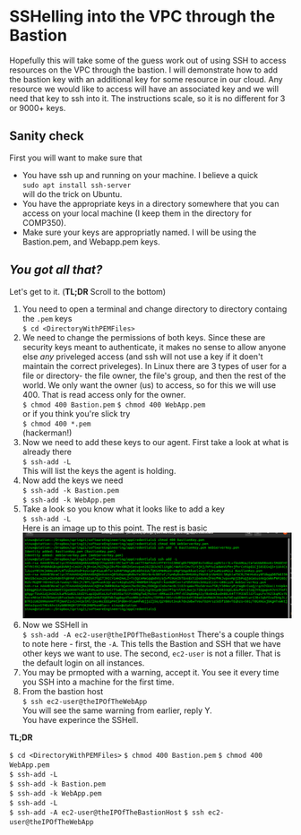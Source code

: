 # SSHelling into the VPC through the Bastion  
Hopefully this will take some of the guess work out of using SSH to access resources on the VPC through the bastion. I will demonstrate how to add the bastion key with an additional key for some resource in our cloud. Any resource we would like to access will have an associated key and we will need that key to ssh into it. The instructions scale, so it is no different for 3 or 9000+ keys.  

## Sanity check  
First you will want to make sure that  
- You have ssh up and running on your machine. I believe a quick   
`sudo apt install ssh-server`  
will do the trick on Ubuntu.  
- You have the appropriate keys in a directory somewhere that you can access on your local machine (I keep them in the directory for COMP350).  
- Make sure your keys are appropriatly named. I will be using the Bastion.pem, and Webapp.pem keys.     

## _You got all that?_  
Let's get to it. (**TL;DR** Scroll to the bottom)  


1. You need to open a terminal and change directory to directory containg the `.pem` keys  
`$ cd <DirectoryWithPEMFiles>`  
2. We need to change the permissions of both keys. Since these are security keys meant to authenticate, it makes no sense to allow anyone else _any_ priveleged access (and ssh will not use a key if it doen't maintain the correct priveleges). In Linux there are 3 types of user for a file or directory- the file owner, the file's group, and then the rest of the world. We only want the owner (us) to access, so for this we will use 400. That is read access only for the owner.  
`$ chmod 400 Bastion.pem`
`$ chmod 400 WebApp.pem`  
or if you think you're slick try  
`$ chmod 400 *.pem`  
(hackerman!)
3. Now we need to add these keys to our agent. First take a look at what is already there  
`$ ssh-add -L`  
This will list the keys the agent is holding.  
4. Now add the keys we need  
`$ ssh-add -k Bastion.pem`  
`$ ssh-add -k WebApp.pem`  
5. Take a look so you know what it looks like to add a key  
`$ ssh-add -L`  
Here is an image up to this point. The rest is basic  
![image]( ../../img/sshAdd.png "An example - I see you ARTHUR")
6. Now we SSHell in  
`$ ssh-add -A ec2-user@theIPOfTheBastionHost`
There's a couple things to note here - first, the `-A`. This tells the Bastion and SSH that we have other keys we want to use. The second, `ec2-user` is  not a filler. That is the default login on all instances.  
7. You may be prmopted with a warning, accept it. You see it every time you SSH into a machine for the first time.  
8. From the bastion host  
`$ ssh ec2-user@theIPOfTheWebApp`  
You will see the same warning from earlier, reply Y.  
You have experince the SSHell.

**TL;DR**  

`$ cd <DirectoryWithPEMFiles>`
`$ chmod 400 Bastion.pem`
`$ chmod 400 WebApp.pem`  
`$ ssh-add -L`  
`$ ssh-add -k Bastion.pem`  
`$ ssh-add -k WebApp.pem`  
`$ ssh-add -L`  
`$ ssh-add -A ec2-user@theIPOfTheBastionHost`
`$ ssh ec2-user@theIPOfTheWebApp`  

